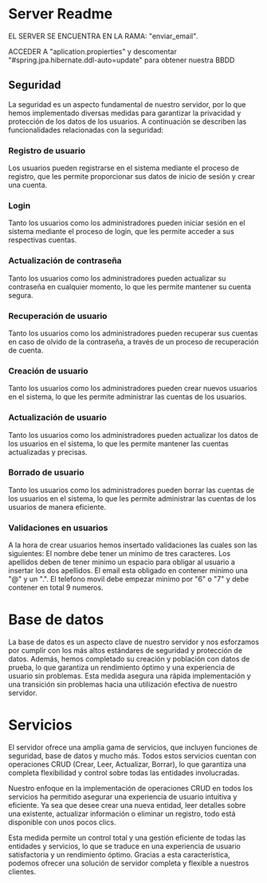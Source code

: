 # Server Readme

EL SERVER SE ENCUENTRA EN LA RAMA: "enviar_email".

ACCEDER A "aplication.propierties" y descomentar "#spring.jpa.hibernate.ddl-auto=update" para obtener nuestra BBDD

## Seguridad
La seguridad es un aspecto fundamental de nuestro servidor, por lo que hemos implementado diversas medidas para garantizar la privacidad y protección de los datos de los usuarios. A continuación se describen las funcionalidades relacionadas con la seguridad:

### Registro de usuario
Los usuarios pueden registrarse en el sistema mediante el proceso de registro, que les permite proporcionar sus datos de inicio de sesión y crear una cuenta.

### Login
Tanto los usuarios como los administradores pueden iniciar sesión en el sistema mediante el proceso de login, que les permite acceder a sus respectivas cuentas.

### Actualización de contraseña
Tanto los usuarios como los administradores pueden actualizar su contraseña en cualquier momento, lo que les permite mantener su cuenta segura.

### Recuperación de usuario
Tanto los usuarios como los administradores pueden recuperar sus cuentas en caso de olvido de la contraseña, a través de un proceso de recuperación de cuenta.

### Creación de usuario
Tanto los usuarios como los administradores pueden crear nuevos usuarios en el sistema, lo que les permite administrar las cuentas de los usuarios.

### Actualización de usuario
Tanto los usuarios como los administradores pueden actualizar los datos de los usuarios en el sistema, lo que les permite mantener las cuentas actualizadas y precisas.

### Borrado de usuario
Tanto los usuarios como los administradores pueden borrar las cuentas de los usuarios en el sistema, lo que les permite administrar las cuentas de los usuarios de manera eficiente.

### Validaciones en usuarios
A la hora de crear usuarios hemos insertado validaciones las cuales son las siguientes:
    El nombre debe tener un minimo de tres caracteres.
    Los apellidos deben de tener minimo un espacio para obligar al usuario a insertar los dos apellidos.
    El email esta obligado en contener minimo una "@" y un ".".
    El telefono movil debe empezar minimo por "6" o "7" y debe contener en total 9 numeros.    

# Base de datos
La base de datos es un aspecto clave de nuestro servidor y nos esforzamos por cumplir con los más altos estándares de seguridad y protección de datos. Además, hemos completado su creación y población con datos de prueba, lo que garantiza un rendimiento óptimo y una experiencia de usuario sin problemas. Esta medida asegura una rápida implementación y una transición sin problemas hacia una utilización efectiva de nuestro servidor.

# Servicios

El servidor ofrece una amplia gama de servicios, que incluyen funciones de seguridad, base de datos y mucho más. Todos estos servicios cuentan con operaciones CRUD (Crear, Leer, Actualizar, Borrar), lo que garantiza una completa flexibilidad y control sobre todas las entidades involucradas.

Nuestro enfoque en la implementación de operaciones CRUD en todos los servicios ha permitido asegurar una experiencia de usuario intuitiva y eficiente. Ya sea que desee crear una nueva entidad, leer detalles sobre una existente, actualizar información o eliminar un registro, todo está disponible con unos pocos clics.

Esta medida permite un control total y una gestión eficiente de todas las entidades y servicios, lo que se traduce en una experiencia de usuario satisfactoria y un rendimiento óptimo. Gracias a esta característica, podemos ofrecer una solución de servidor completa y flexible a nuestros clientes.
